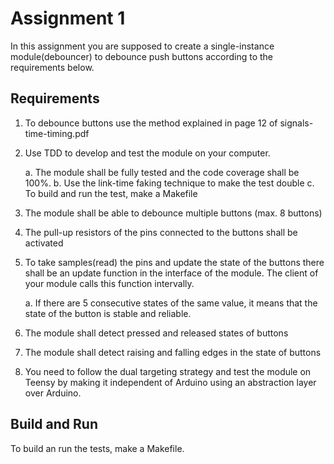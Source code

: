# Assignment 1

In this assignment you are supposed to create a single-instance module(debouncer)
to debounce push buttons according to the requirements below.

## Requirements

1. To debounce buttons use the method explained in page 12 of signals-time-timing.pdf

2. Use TDD to develop and test the module on your computer.

    a. The module shall be fully tested and the code coverage shall be 100%.
    b. Use the link-time faking technique to make the test double
    c. To build and run the test, make a Makefile

3. The module shall be able to debounce multiple buttons (max. 8 buttons)

4. The pull-up resistors of the pins connected to the buttons shall be activated

5. To take samples(read) the pins and update the state of the buttons there shall be an
   update function in the interface of the module. The client of your module calls this
   function intervally.

    a. If there are 5 consecutive states of the same value, it means that the state of
    the button is stable and reliable.

6. The module shall detect pressed and released states of buttons

7. The module shall detect raising and falling edges in the state of buttons

8. You need to follow the dual targeting strategy and test the module on Teensy
   by making it independent of Arduino using an abstraction layer over Arduino.

## Build and Run

To build an run the tests, make a Makefile.
